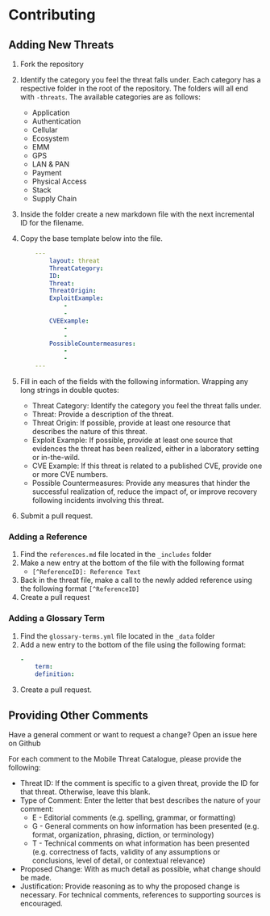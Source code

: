 # Contributing

## Adding New Threats
1. Fork the repository
2. Identify the category you feel the threat falls under. Each category has a respective folder in the root of the repository. The folders will all end with ``-threats``. The available categories are as follows:
    - Application
    - Authentication
    - Cellular
    - Ecosystem
    - EMM
    - GPS
    - LAN & PAN
    - Payment
    - Physical Access
    - Stack
    - Supply Chain
3. Inside the folder create a new markdown file with the next incremental ID for the filename.
4. Copy the base template below into the file.

    ```yaml
        ---
            layout: threat
            ThreatCategory:
            ID:
            Threat:
            ThreatOrigin:
            ExploitExample:
                -
                -
            CVEExample:
                -
                -
            PossibleCountermeasures:
                -
                -
        ---
    ```
5. Fill in each of the fields with the following information. Wrapping any long strings in double quotes:
    - Threat Category: Identify the category you feel the threat falls under.
    - Threat: Provide a description of the threat.
    - Threat Origin: If possible, provide at least one resource that describes the nature of this threat.
    - Exploit Example: If possible, provide at least one source that evidences the threat has been realized, either in a laboratory setting or in-the-wild.
    - CVE Example: If this threat is related to a published CVE, provide one or more CVE numbers.
    - Possible Countermeasures: Provide any measures that hinder the successful realization of, reduce the impact of, or improve recovery following incidents involving this threat.
6. Submit a pull request.


### Adding a Reference
1. Find the ``references.md`` file located in the ``_includes`` folder
2. Make a new entry at the bottom of the file with the following format
    - ``[^ReferenceID]: Reference Text``
3. Back in the threat file, make a call to the newly added reference using the following format ``[^ReferenceID]``
4. Create a pull request


### Adding a Glossary Term
1. Find the ``glossary-terms.yml`` file located in the ``_data`` folder
2. Add a new entry to the bottom of the file using the following format:
    ```yaml
    -
        term:
        definition:
    ```
3. Create a pull request.

## Providing Other Comments
Have a general comment or want to request a change? Open an issue here on Github

For each comment to the Mobile Threat Catalogue, please provide the following:
- Threat ID: If the comment is specific to a given threat, provide the ID for that threat. Otherwise, leave this blank.
- Type of Comment: Enter the letter that best describes the nature of your comment:
    - E - Editorial comments (e.g. spelling, grammar, or formatting)
    - G - General comments on how information has been presented (e.g. format, organization, phrasing, diction, or terminology)
    - T - Technical comments on what information has been presented (e.g. correctness of facts, validity of any assumptions or conclusions, level of detail, or contextual relevance)
- Proposed Change: With as much detail as possible, what change should be made.
- Justification: Provide reasoning as to why the proposed change is necessary. For technical comments, references to supporting sources is encouraged.
